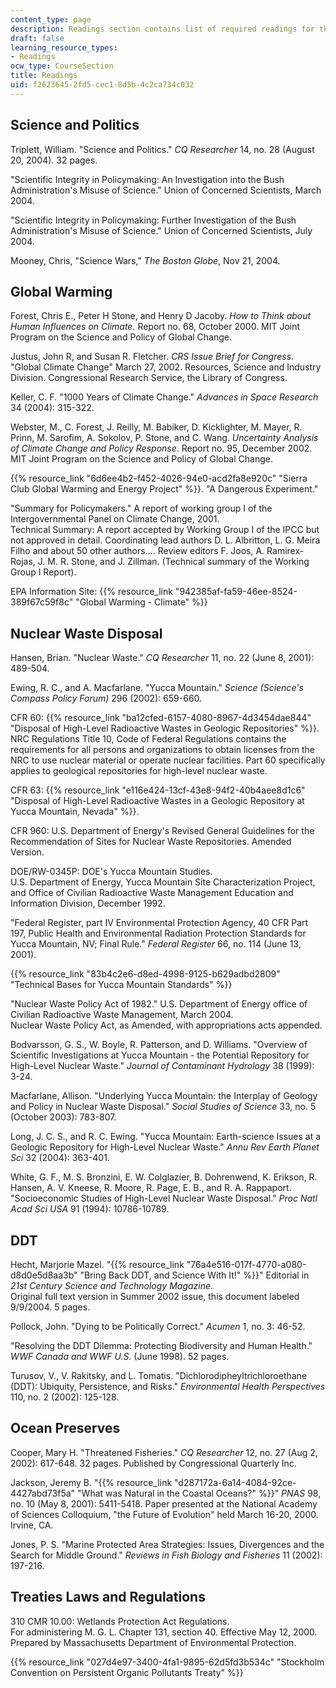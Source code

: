 ```yaml
---
content_type: page
description: Readings section contains list of required readings for the course.
draft: false
learning_resource_types:
- Readings
ocw_type: CourseSection
title: Readings
uid: f2623645-2fd5-cec1-8d5b-4c2ca734c032
---
```

## **Science and Politics**

Triplett, William. "Science and Politics." *CQ Researcher* 14, no. 28 (August 20, 2004). 32 pages.

"Scientific Integrity in Policymaking: An Investigation into the Bush Administration's Misuse of Science." Union of Concerned Scientists, March 2004.

"Scientific Integrity in Policymaking: Further Investigation of the Bush Administration's Misuse of Science." Union of Concerned Scientists, July 2004.

Mooney, Chris, "Science Wars," *The Boston Globe*, Nov 21, 2004.

## **Global Warming**

Forest, Chris E., Peter H Stone, and Henry D Jacoby. *How to Think about Human Influences on Climate.* Report no. 68, October 2000. MIT Joint Program on the Science and Policy of Global Change.

Justus, John R, and Susan R. Fletcher. *CRS Issue Brief for Congress*. "Global Climate Change" March 27, 2002. Resources, Science and Industry Division. Congressional Research Service, the Library of Congress.

Keller, C. F. "1000 Years of Climate Change." *Advances in Space Research* 34 (2004): 315-322.

Webster, M., C. Forest, J. Reilly, M. Babiker, D. Kicklighter, M. Mayer, R. Prinn, M. Sarofim, A. Sokolov, P. Stone, and C. Wang. *Uncertainty Analysis of Climate Change and Policy Response*. Report no. 95, December 2002. MIT Joint Program on the Science and Policy of Global Change.

{{% resource_link "6d6ee4b2-f452-4026-94e0-acd2fa8e920c" "Sierra Club Global Warming and Energy Project" %}}. "A Dangerous Experiment."

"Summary for Policymakers." A report of working group I of the Intergovernmental Panel on Climate Change, 2001.  
Technical Summary: A report accepted by Working Group I of the IPCC but not approved in detail. Coordinating lead authors D. L. Albritton, L. G. Meira Filho and about 50 other authors.... Review editors F. Joos, A. Ramirex-Rojas, J. M. R. Stone, and J. Zillman. (Technical summary of the Working Group I Report).

EPA Information Site: {{% resource_link "942385af-fa59-46ee-8524-389f67c59f8c" "Global Warming - Climate" %}}

## **Nuclear Waste Disposal**

Hansen, Brian. "Nuclear Waste." *CQ Researcher* 11, no. 22 (June 8, 2001): 489-504.

Ewing, R. C., and A. Macfarlane. "Yucca Mountain." *Science (Science's Compass Policy Forum)* 296 (2002): 659-660.

CFR 60: {{% resource_link "ba12cfed-6157-4080-8967-4d3454dae844" "Disposal of High-Level Radioactive Wastes in Geologic Repositories" %}}.  
NRC Regulations Title 10, Code of Federal Regulations contains the requirements for all persons and organizations to obtain licenses from the NRC to use nuclear material or operate nuclear facilities. Part 60 specifically applies to geological repositories for high-level nuclear waste.

CFR 63: {{% resource_link "e116e424-13cf-43e8-94f2-40b4aee8d1c6" "Disposal of High-Level Radioactive Wastes in a Geologic Repository at Yucca Mountain, Nevada" %}}.

CFR 960: U.S. Department of Energy's Revised General Guidelines for the Recommendation of Sites for Nuclear Waste Repositories. Amended Version.

DOE/RW-0345P: DOE's Yucca Mountain Studies.  
U.S. Department of Energy, Yucca Mountain Site Characterization Project, and Office of Civilian Radioactive Waste Management Education and Information Division, December 1992.

"Federal Register, part IV Environmental Protection Agency, 40 CFR Part 197, Public Health and Environmental Radiation Protection Standards for Yucca Mountain, NV; Final Rule." *Federal Register* 66, no. 114 (June 13, 2001).

{{% resource_link "83b4c2e6-d8ed-4998-9125-b629adbd2809" "Technical Bases for Yucca Mountain Standards" %}}

"Nuclear Waste Policy Act of 1982." U.S. Department of Energy office of Civilian Radioactive Waste Management, March 2004.  
Nuclear Waste Policy Act, as Amended, with appropriations acts appended.

Bodvarsson, G. S., W. Boyle, R. Patterson, and D. Williams. "Overview of Scientific Investigations at Yucca Mountain - the Potential Repository for High-Level Nuclear Waste." *Journal of Contaminant Hydrology* 38 (1999): 3-24.

Macfarlane, Allison. "Underlying Yucca Mountain: the Interplay of Geology and Policy in Nuclear Waste Disposal." *Social Studies of Science* 33, no. 5 (October 2003): 783-807.

Long, J. C. S., and R. C. Ewing. "Yucca Mountain: Earth-science Issues at a Geologic Repository for High-Level Nuclear Waste." *Annu Rev Earth Planet Sci* 32 (2004): 363-401.

White, G. F., M. S. Bronzini, E. W. Colglazier, B. Dohrenwend, K. Erikson, R. Hansen, A. V. Kneese, R. Moore, R. Page, E. B., and R. A. Rappaport. "Socioeconomic Studies of High-Level Nuclear Waste Disposal." *Proc Natl Acad Sci USA* 91 (1994): 10786-10789.

## **DDT**

Hecht, Marjorie Mazel. "{{% resource_link "76a4e516-017f-4770-a080-d8d0e5d8aa3b" "Bring Back DDT, and Science With It!" %}}" Editorial in *21st Century Science and Technology Magazine*.  
Original full text version in Summer 2002 issue, this document labeled 9/9/2004. 5 pages.

Pollock, John. "Dying to be Politically Correct." *Acumen* 1, no. 3: 46-52.

"Resolving the DDT Dilemma: Protecting Biodiversity and Human Health." *WWF Canada and WWF U.S.* (June 1998). 52 pages.

Turusov, V., V. Rakitsky, and L. Tomatis. "Dichlorodipheyltrichloroethane (DDT): Ubiquity, Persistence, and Risks." *Environmental Health Perspectives* 110, no. 2 (2002): 125-128.

## **Ocean Preserves**

Cooper, Mary H. "Threatened Fisheries." *CQ Researcher* 12, no. 27 (Aug 2, 2002): 617-648. 32 pages. Published by Congressional Quarterly Inc.

Jackson, Jeremy B. "{{% resource_link "d287172a-6a14-4084-92ce-4427abd73f5a" "What was Natural in the Coastal Oceans?" %}}" *PNAS* 98, no. 10 (May 8, 2001): 5411-5418. Paper presented at the National Academy of Sciences Colloquium, "the Future of Evolution" held March 16-20, 2000. Irvine, CA.

Jones, P. S. "Marine Protected Area Strategies: Issues, Divergences and the Search for Middle Ground." *Reviews in Fish Biology and Fisheries* 11 (2002): 197-216.

## **Treaties Laws and Regulations**

310 CMR 10.00: Wetlands Protection Act Regulations.  
For administering M. G. L. Chapter 131, section 40. Effective May 12, 2000. Prepared by Massachusetts Department of Environmental Protection.

{{% resource_link "027d4e97-3400-4fa1-9895-62d5fd3b534c" "Stockholm Convention on Persistent Organic Pollutants Treaty" %}}